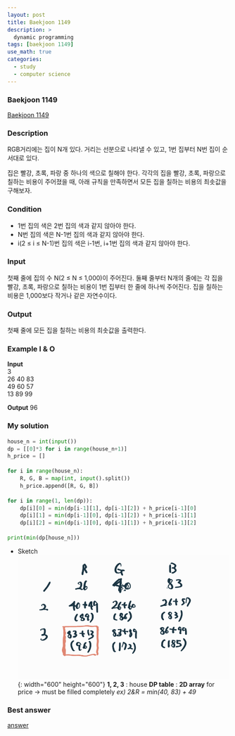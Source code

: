 ```yaml
---
layout: post
title: Baekjoon 1149
description: >
  dynamic programming
tags: [baekjoon 1149]
use_math: true
categories:
  - study
  - computer science
---
```

### Baekjoon 1149
[Baekjoon 1149](https://www.acmicpc.net/problem/1149)

### Description
RGB거리에는 집이 N개 있다. 거리는 선분으로 나타낼 수 있고, 1번 집부터 N번 집이 순서대로 있다.

집은 빨강, 초록, 파랑 중 하나의 색으로 칠해야 한다. 각각의 집을 빨강, 초록, 파랑으로 칠하는 비용이 주어졌을 때, 아래 규칙을 만족하면서 모든 집을 칠하는 비용의 최솟값을 구해보자.

### Condition
* 1번 집의 색은 2번 집의 색과 같지 않아야 한다.
* N번 집의 색은 N-1번 집의 색과 같지 않아야 한다.
* i(2 ≤ i ≤ N-1)번 집의 색은 i-1번, i+1번 집의 색과 같지 않아야 한다.

### Input
첫째 줄에 집의 수 N(2 ≤ N ≤ 1,000)이 주어진다. 둘째 줄부터 N개의 줄에는 각 집을 빨강, 초록, 파랑으로 칠하는 비용이 1번 집부터 한 줄에 하나씩 주어진다. 집을 칠하는 비용은 1,000보다 작거나 같은 자연수이다.

### Output
첫째 줄에 모든 집을 칠하는 비용의 최솟값을 출력한다.

### Example I & O
**Input** <br>
3 <br>
26 40 83 <br>
49 60 57 <br>
13 89 99 <br>

**Output**
96

### My solution
~~~python
house_n = int(input())
dp = [[0]*3 for i in range(house_n+1)]
h_price = []

for i in range(house_n):
    R, G, B = map(int, input().split())
    h_price.append([R, G, B])

for i in range(1, len(dp)):
    dp[i][0] = min(dp[i-1][1], dp[i-1][2]) + h_price[i-1][0]
    dp[i][1] = min(dp[i-1][0], dp[i-1][2]) + h_price[i-1][1]
    dp[i][2] = min(dp[i-1][0], dp[i-1][1]) + h_price[i-1][2]

print(min(dp[house_n]))
~~~

* Sketch
![그림1](https://github.com/hyun-jin891/hyun-jin891.github.io/blob/master/assets/img/15.png?raw=true){: width="600" height="600"}
**1, 2, 3** : house
**DP table** : **2D array** for price → must be filled completely
*ex) 2&R = min(40, 83) + 49*

### Best answer
[answer](https://hongcoding.tistory.com/123)
